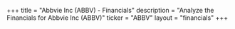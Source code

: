 +++
title = "Abbvie Inc (ABBV) - Financials"
description = "Analyze the Financials for Abbvie Inc (ABBV)"
ticker = "ABBV"
layout = "financials"
+++

